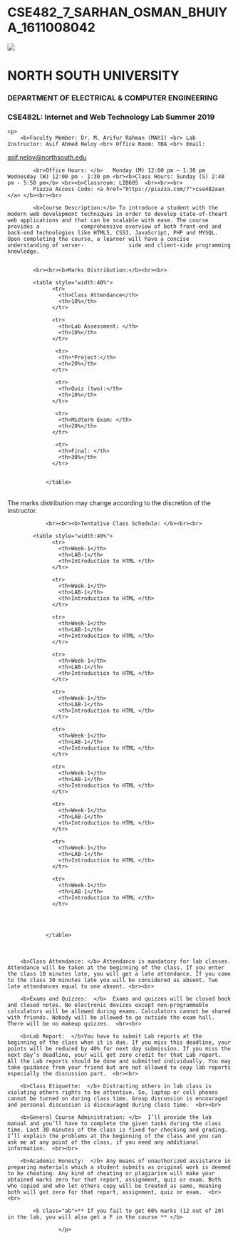 # CSE482_7_SARHAN_OSMAN_BHUIYA_1611008042

<html>
<head>
	<title></title>
</head>
<style>
table, th, td {
  border: 1px solid black;
  border-collapse: collapse;
  margin-left: 150px;
  font-size: 15px;
}

.heading{
	text-align:center;
	font-size: 20px;
}

.heading1{
	text-align:left;
	font-size: 15px;
}

.ab{text-align:center;}
</style>


<body>

<div class="heading">
	 <img class="ab" src="https://github.com/SarhanOsmanBhuiya/CSE482_7_SARHAN_OSMAN_BHUIYA_1611008042/blob/master/image/index.jpg" width="" height=""> 
	<h1>NORTH SOUTH UNIVERSITY</h1>
	<h3>DEPARTMENT OF ELECTRICAL & COMPUTER ENGINEERING</h3>
</div>

<div class="heading1">
	<h3>CSE482L: Internet and Web Technology Lab Summer 2019 </h3>

	<p>
		<b>Faculty Member: Dr. M. Arifur Rahman (MAh1) <br> Lab Instructor: Asif Ahmed Neloy <br> Office Room: TBA <br> Email: 
<a href="http://www.gmail.com/"> asif.neloy@northsouth.edu </a>

 			
 			<br>Office Hours: </b>	 Monday (M) 12:00 pm – 1:30 pm  Wednesday (W) 12:00 pm - 1:30 pm <br><b>Class Hours: Sunday (S) 2:40 pm - 5:50 pm</b> <br><b>Classroom: LIB605  <br><br><br>
 			Piazza Access Code: <a href="https://piazza.com/?">cse482aan </a> </b><br><br>

 			<b>Course Description:</b> To introduce a student with the modern web development techniques in order to develop state-of-theart web applications and that can be scalable with ease. The course provides a 			comprehensive overview of both front-end and back-end technologies like HTML5, CSS3, JavaScript, PHP and MYSQL. Upon completing the course, a learner will have a concise understanding of server- 				side and client-side programming knowledge. 


 			<br><br><b>Marks Distribution:</b><br><br>

 			<table style="width:40%">
				  <tr>
				    <th>Class Attendance</th>
				    <th>10%</th> 
				  </tr>
				  
				  <tr>
				    <th>Lab Assessment: </th>
				    <th>10%</th> 
				  </tr>

				   <tr>
				    <th>*Project:</th>
				    <th>20%</th> 
				  </tr>

				   <tr>
				    <th>Quiz (two):</th>
				    <th>10%</th> 
				  </tr>

				   <tr>
				    <th>Midterm Exam: </th>
				    <th>20%</th> 
				  </tr>

				   <tr>
				    <th>Final: </th>
				    <th>30%</th> 
				  </tr>

				  
				</table>
<br>
				The marks distribution may change according to the discretion of the instructor. 


				<br><br><b>Tentative Class Schedule: </b><br><br>

 			<table style="width:40%">
				  <tr>
				    <th>Week-1</th>
				    <th>LAB-1</th> 
				    <th>Introduction to HTML </th>
				  </tr>

				  <tr>
				    <th>Week-1</th>
				    <th>LAB-1</th> 
				    <th>Introduction to HTML </th>
				  </tr>

				  <tr>
				    <th>Week-1</th>
				    <th>LAB-1</th> 
				    <th>Introduction to HTML </th>
				  </tr>

				  <tr>
				    <th>Week-1</th>
				    <th>LAB-1</th> 
				    <th>Introduction to HTML </th>
				  </tr>

				  <tr>
				    <th>Week-1</th>
				    <th>LAB-1</th> 
				    <th>Introduction to HTML </th>
				  </tr>

				  <tr>
				    <th>Week-1</th>
				    <th>LAB-1</th> 
				    <th>Introduction to HTML </th>
				  </tr>

				  <tr>
				    <th>Week-1</th>
				    <th>LAB-1</th> 
				    <th>Introduction to HTML </th>
				  </tr>

				  <tr>
				    <th>Week-1</th>
				    <th>LAB-1</th> 
				    <th>Introduction to HTML </th>
				  </tr>

				  <tr>
				    <th>Week-1</th>
				    <th>LAB-1</th> 
				    <th>Introduction to HTML </th>
				  </tr>

				  <tr>
				    <th>Week-1</th>
				    <th>LAB-1</th> 
				    <th>Introduction to HTML </th>
				  </tr>
				  
				 

				  
				</table>
<br>


		<b>Class Attendance: </b> Attendance is mandatory for lab classes. Attendance will be taken at the beginning of the class. If you enter the class 10 minutes late, you will get a late attendance. If you come to the class 30 minutes late you will be considered as absent. Two late attendances equal to one absent. <br><br> 

		<b>Exams and Quizzes:  </b>  Exams and quizzes will be closed book and closed notes. No electronic devices except non-programmable calculators will be allowed during exams. Calculators cannot be shared with friends. Nobody will be allowed to go outside the exam hall. There will be no makeup quizzes.  <br><br> 

		<b>Lab Report:  </b>You have to submit Lab reports at the beginning of the class when it is due. If you miss this deadline, your points will be reduced by 40% for next day submission. If you miss the next day’s deadline, your will get zero credit for that Lab report. All the Lab reports should be done and submitted individually. You may take guidance from your friend but are not allowed to copy lab reports especially the discussion part.  <br><br> 

		<b>Class Etiquette:  </b> Distracting others in lab class is violating others rights to be attentive. So, laptop or cell phones cannot be turned on during class time. Group discussion is encouraged and personal discussion is discouraged during class time.  <br><br> 

		<b>General Course Administration: </b>  I’ll provide the lab manual and you’ll have to complete the given tasks during the class time. Last 30 minutes of the class is fixed for checking and grading. I’ll explain the problems at the beginning of the class and you can ask me at any point of the class, if you need any additional information.  <br><br> 

		<b>Academic Honesty:  </b> Any means of unauthorized assistance in preparing materials which a student submits as original work is deemed to be cheating. Any kind of cheating or plagiarism will make your obtained marks zero for that report, assignment, quiz or exam. Both who copied and who let others copy will be treated as same, meaning both will get zero for that report, assignment, quiz or exam.  <br><br> 

			<b class="ab">** If you fail to get 60% marks (12 out of 20) in the lab, you will also get a F in the course ** </b>
				 	
					</p>
</div>



</body>
</html>
